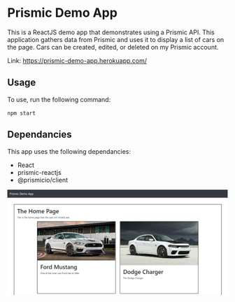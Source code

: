 # Prismic Demo App

This is a ReactJS demo app that demonstrates using a Prismic API. This application gathers data from Prismic and uses it to display a list of cars on the page. Cars can be created, edited, or deleted on my Prismic account.

Link: https://prismic-demo-app.herokuapp.com/

## Usage

To use, run the following command:

```
npm start
```

## Dependancies

This app uses the following dependancies:
- React
- prismic-reactjs
- @prismicio/client

![Prismic Demo](prismic-demo.png)

